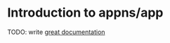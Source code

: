 # Introduction to appns/app

TODO: write [great documentation](http://jacobian.org/writing/what-to-write/)
